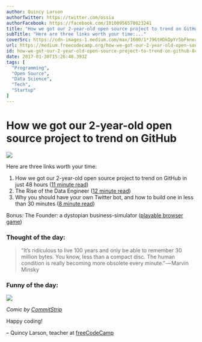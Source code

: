 ```yaml
---
author: Quincy Larson
authorTwitter: https://twitter.com/ossia
authorFacebook: https://facebook.com/10100956570023241
title: "How we got our 2-year-old open source project to trend on GitHub"
subTitle: "Here are three links worth your time:..."
coverSrc: https://cdn-images-1.medium.com/max/1600/1*J96tHDkDpYr5bFkneaICfg.png
url: https://medium.freecodecamp.org/how-we-got-our-2-year-old-open-source-project-to-trend-on-github-8c25b0a6dfe9
id: how-we-got-our-2-year-old-open-source-project-to-trend-on-github-8c25b0a6dfe9
date: 2017-01-30T15:26:48.393Z
tags: [
  "Programming",
  "Open Source",
  "Data Science",
  "Tech",
  "Startup"
]
---
```

# How we got our 2-year-old open source project to trend on GitHub



![](https://cdn-images-1.medium.com/max/1600/1*J96tHDkDpYr5bFkneaICfg.png)



Here are three links worth your time:

1.  How we got our 2-year-old open source project to trend on GitHub in just 48 hours ([11 minute read](http://bit.ly/2kjjzWg))
2.  The Rise of the Data Engineer ([12 minute read](http://bit.ly/2jvj1Ix))
3.  Why you should have your own Twitter bot, and how to build one in less than 30 minutes ([8 minute read](http://bit.ly/2kKoqAn))

Bonus: The Founder: a dystopian business-simulator ([playable browser game](http://bit.ly/2jNukg0))

### Thought of the day:

> “It’s ridiculous to live 100 years and only be able to remember 30 million bytes. You know, less than a compact disc. The human condition is really becoming more obsolete every minute.” — Marvin Minsky

### Funny of the day:



![](https://cdn-images-1.medium.com/max/1600/1*wdI5v0AxxUX5jX06aylWzQ.jpeg)



_Comic by_ [_CommitStrip_](http://bit.ly/2jKGZ5X)

Happy coding!

– Quincy Larson, teacher at [freeCodeCamp](http://bit.ly/2j7Q1dN)








